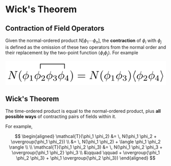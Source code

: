 # Wick's Theorem

## Contraction of Field Operators

Given the normal-ordered product $N[\phi_1 \cdots \phi_n]$, the **contraction** of $\phi_i$ with $\phi_j$ is defined as the omission of these two operators from the normal order and their replacement by the two-point function $\langle \phi_i \phi_j \rangle$. For example

<center> 
<img src="contr.svg">
</center>

## Wick's Theorem

The time-ordered product is equal to the normal-ordered product, plus **all possible ways** of contracting pairs of fields within it.

For example,

$$
\begin{aligned}
    \mathcal{T}(\phi_1 \phi_2) 
    &= \,
    N(\phi_1 \phi_2 + \overgroup{\phi_1 \phi_2})
    \\ &= \,
    N(\phi_1 \phi_2) + \langle \phi_1 \phi_2 \rangle
    \\
    \\
    \mathcal{T}(\phi_1 \phi_2 \phi_3)
    &= \,
    N(\phi_1 \phi_2 \phi_3
    + \overgroup{\phi_1 \phi_2} \phi_3
    \\ &\qquad \qquad
    + \overgroup{\phi_1 \phi_2 \phi_3}
    + \phi_1 \overgroup{\phi_2 \phi_3})
\end{aligned}
$$